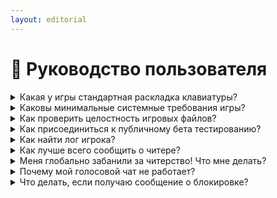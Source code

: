 ```yaml
---
layout: editorial
---
```


# 📄 Руководство пользователя

<details>

<summary>Какая у игры стандартная раскладка клавиатуры?</summary>

W, A, S, D - управление движением\
E - взаимодействие\
C - бесшумная ходьба\
\[ПРОБЕЛ] - прыжок\
\[TAB] - Инвентарь\
\[ЛКМ] - Стрелять\
\[ПКМ] - Прицелиться\
M - Консоль администратора\
N - Список игроков\
Q - Активация голосового чата\
R - Перезарядка оружия\
V - Использовать радио/ближний чат у SCP-939\
F - Активировать способность

Горячие клавиши:\
1, 2 - Переключиться на оружие\
Ctrl - Переключиться на ключ карту (на самую высокую по уровню, имеющуюся в инвентаре)\
X - переключиться на медицинский предмет (на самый высокий по уровню, имеющийся в инвентаре)

</details>

<details>

<summary>Каковы минимальные системные требования игры?</summary>

ОС: Windows 8.1 или 10; 64 бит\
Процессор: Intel Core i5-6600k или эквивалент AMD\
Память: 6 ГБ ОЗУ\
Графика: GeForce GTX 1050 Ti с 2GB ОЗУ или эквивалент AMD, требуется DX11. Intel Graphics не поддерживается\
Жёсткий диск: 4 ГБ свободного места

</details>

<details>

<summary>Как проверить целостность игровых файлов?</summary>

* Перейдите в свою библиотеку  Steam.
* Щелкните правой кнопкой мыши на SCP: Secret Laboratory и выберите "Свойства" в нижней части списка.
* Перейдите на вкладку "Локальные файлы".
* После нажмите "Проверить целостность игровых файлов".

Пользователи Geforce Now могут сделать то же самое, сначала запустив игру на Geforce Now, а затем выполнив описанные выше действия.

</details>

<details>

<summary>Как присоединиться к публичному бета тестированию?</summary>

Библиотека Steam > SCP: Secret Laboratory > Свойства > БЕТА и выберите в меню: "beta - Публичная бета-ветка".

Обратите внимание, что опция выбора бета-версии будет доступна только в том случае, если публичная бета версия в настоящее время продолжается. Первая опубликованная версия SCP:SL всегда будет доступна для выбора в архивных целях.

</details>

<details>

<summary>Как найти лог игрока?</summary>

Расположение лога игрока:

* Библиотека Steam > SCP: Secret Laboratory > Свойства > Локальные файлы > Обзор локальных файлов.
* Запустите файл под названием 'log.bat'
* Лог игрока будет представлять собой текстовый файл с названием 'Player.log'

</details>

<details>

<summary>Как лучше всего сообщить о читере?</summary>

На данный момент сообщения о читерах лучше всего подавать владельцам сервера и администрации сервера, у которых есть доступ к боту Polaris. Обязательно сообщайте обо всех читерах администрации сервера, прежде чем выполнять следующие действия:

После сообщения о читере администрации сервера вы можете сообщить о нем сами, нажав N, чтобы открыть список игроков, а затем выбрав значок восклицания рядом с именем читера. Убедитесь, что в вашем сообщении выбран вариант, в котором указано, что пользователь, о котором сообщается, является читером.

</details>

<details>

<summary>Меня глобально забанили за читерство! Что мне делать?</summary>

Перейдите [СЮДА](https://support.scpslgame.com/ban-appeal)!

</details>

<details>

<summary>Почему мой голосовой чат не работает?</summary>

В первую очередь необходимо проверить, установлен ли микрофон в качестве устройства по умолчанию, поскольку SCP:SL использует в качестве источника входного аудио сигнала устройство по [умолчанию](https://www.tenforums.com/tutorials/111310-change-default-sound-input-device-windows-10-a.html).

Если это не помогло, также убедитесь, что "Эксклюзивный режим" отключен на вашем микрофоне. Для этого следуйте этому [руководству](https://help.audible.com.au/s/article/how-do-i-turn-off-exclusive-mode-for-a-windows-audio-playback-device).

Если два вышеуказанных способа не помогли, установка `mono` может решить эту проблему. Чтобы установить `mono`, сделайте следующее:

1. Щелкните правой кнопкой мыши на SCP:SL в Steam и выберите свойства.
2. Перейдите на вкладку "Локальные файлы".
3. Нажмите кнопку "Обзор локальных файлов".
4. Запустите файл с именем `mono` или `mono.msi`, если у вас включены расширения файлов (не запускайте файл `monoinstall.vdf`).
5. Пройдите через мастер установки `mono` и по его завершении перезагрузите компьютер.

Если у вас по-прежнему нет голосового чата, посмотрите лог игрока и найдите следующее:

* "Важный системный файл, необходимый для голосового чата, отсутствует, пожалуйста, установите все обновления Windows". Вы должны установить обновления либо с помощью инструмента Windows Update либо установить их вручную.

Голосовой чат работает, но мой микрофон издает жужжащие звуки! Убедитесь, что драйверы ваших наушников установлены и обновлены. В большинстве случаев это драйверы Realtek High Definition Audio.

И последнее, что вы можете попробовать, это зайти в папку с играми, открыть папку `SCPSL_Data` и удалить `AudioPluginDissonance`, затем проверить целостность игры.

Если голосовой чат все еще не работает! Нам нужно немного больше информации:

* Какой у вас микрофон?
* Подключен ли он через беспроводную сеть или USB?
* Установлен ли он в качестве микрофона по умолчанию в Windows?
* Слышите ли вы других людей или они просто не слышат вас?
* Проблема возникает на всех серверах?

</details>

<details>

<summary>Что делать, если получаю сообщение о блокировке?</summary>

### "ASN, с которого вы подключаетесь, глобально заблокирован." или "Вы были глобально заблокированы: Обнаружен прокси."

Если при подключении к серверу вы получили сообщение об ошибке, это означает, что ASN, с которого вы подключаетесь, был глобально забанен. Чтобы больше не получать это сообщение при подключении к серверу, вы должны соответствовать хотя бы ОДНОМУ из следующих критериев:

Для Steam:

1. Уровень аккаунта Steam не должен быть 0 (требуется публичный профиль).
2. Возраст вашей учетной записи должен быть больше 2 месяцев. (требуется публичный профиль)
3. Вы должны иметь SCP: Secret Laboratory в библиотеке Steam более 2 недель.
4. У вас не должен быть включен VPN или любое другое программное обеспечение, изменяющее IP-адрес.

Для Discord:

1. Ваш аккаунт должен быть старше 1 месяца.
2. У вас есть/была подписка Nitro.

### "Вы были глобально заблокированы: Не авторизован." или "Вы были глобально забанены: Отсутствует профиль Steam."

Если вы получаете это сообщение при подключении к серверу, это означает, что вы не настроили свой профиль Steam. Убедитесь, что вы правильно [настроили](https://www.reddit.com/r/Steam/comments/6ppu1y/how\_to\_setup\_steam\_profile/) свой профиль.&#x20;

### "Вы были глобально заблокированы: Publisher Ban."

Если вы получаете это сообщение, это означает, что вы были глобально забанены в игре и не сможете играть ни на одном публичном сервере. Если вы хотите обжаловать бан, пожалуйста, посетите эту [ссылку](https://steamcommunity.com/app/700330/discussions/0/3061870378081558108/) для получения дополнительной информации.

Обратите внимание, что техподдержка не может помочь вам с издательскими или банами в связи с читерством.

</details>
